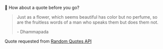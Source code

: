 📣 How about a quote before you go?

> Just as a flower, which seems beautiful has color but no perfume, so are the fruitless words of a man who speaks them but does them not.
>
> <p>- Dhammapada</p>

Quote requested from [Random Quotes API](https://github.com/lukePeavey/quotable)
